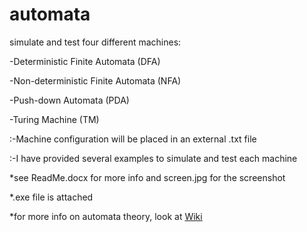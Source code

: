 automata
========

simulate and test four different machines:

-Deterministic Finite Automata (DFA)

-Non-deterministic Finite Automata (NFA)

-Push-down Automata (PDA)

-Turing Machine (TM)

:-Machine configuration will be placed in an external .txt file

:-I have provided several examples to simulate and test each machine

*see ReadMe.docx for more info and screen.jpg for the screenshot

*.exe file is attached

*for more info on automata theory, look at <a  href="http://en.wikipedia.org/wiki/Automata_theory">Wiki</a>
